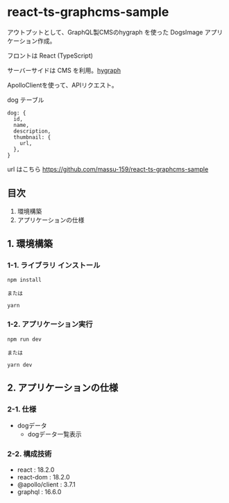 # react-ts-graphcms-sample

アウトプットとして、GraphQL製CMSのhygraph を使った DogsImage アプリケーション作成。

フロントは React (TypeScript)

サーバーサイドは CMS を利用。[hygraph](https://app.hygraph.com/)

ApolloClientを使って、APIリクエスト。

dog テーブル

```
dog: {
  id,
  name,
  description,
  thumbnail: {
    url,
  },
}
```

url はこちら
https://github.com/massu-159/react-ts-graphcms-sample

## 目次

1. 環境構築
2. アプリケーションの仕様

## 1. 環境構築

### 1-1. ライブラリ インストール

```
npm install

または

yarn
```

### 1-2. アプリケーション実行

```
npm run dev

または

yarn dev
```

## 2. アプリケーションの仕様

### 2-1. 仕様

- dogデータ
  - dogデータ一覧表示

### 2-2. 構成技術

- react : 18.2.0
- react-dom : 18.2.0
- @apollo/client : 3.7.1
- graphql : 16.6.0
